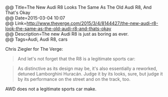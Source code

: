 @@ Title=The New Audi R8 Looks The Same As The Old Audi R8, And That's Okay  
@@ Date=2015-03-04 10:07  
@@ Link=http://www.theverge.com/2015/3/4/8144427/the-new-audi-r8-look-the-same-as-the-old-audi-r8-and-thats-okay  
@@ Description=The new Audi R8 is just as boring as ever.  
@@ Tags=Audi, Audi R8, cars  

Chris Ziegler for The Verge:
>And let's not forget that the R8 is a legitimate sports car:

>As distinctive as its design may be, it's also essentially a reworked, detuned Lamborghini Huracán. Judge it by its looks, sure, but judge it by its performance on the street and on the track, too.

AWD does not a legitimate sports car make.